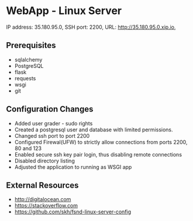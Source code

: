 # WebApp - Linux Server

IP address: 35.180.95.0,
SSH port: 2200,
URL: http://35.180.95.0.xip.io,

## Prerequisites

* sqlalchemy
* PostgreSQL
* flask
* requests
* wsgi
* git

## Configuration Changes

* Added user grader - sudo rights
* Created a postgresql user and database with limited permissions.
* Changed ssh port to port 2200
* Configured Firewal(UFW) to strictly allow connections from ports 2200, 80 and 123
* Enabled secure ssh key pair login, thus disabling remote connections
* Disabled directory listing
* Adjusted the application to running as WSGI app

## External Resources

* http://digitalocean.com
* https://stackoverflow.com
* https://github.com/skh/fsnd-linux-server-config
